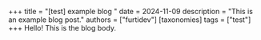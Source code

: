 +++
title = "[test] example blog "
date = 2024-11-09
description = "This is an example blog post."
authors = ["furtidev"]
[taxonomies]
tags = ["test"]
+++
Hello! This is the blog body.
